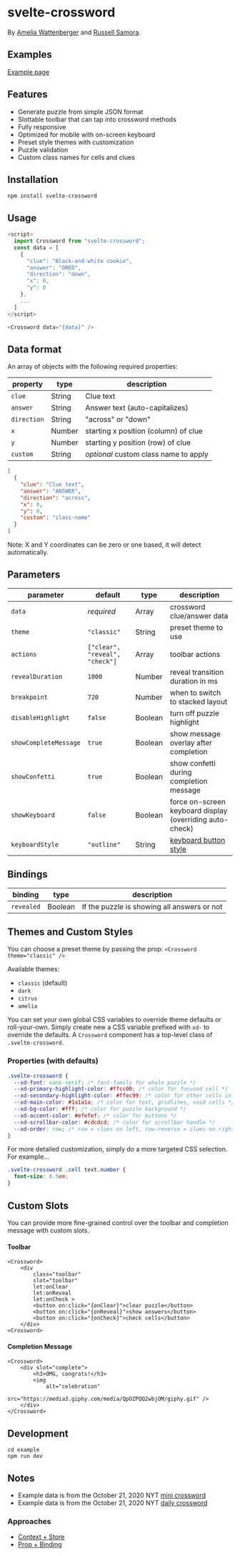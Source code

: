 # svelte-crossword

By [Amelia Wattenberger](https://twitter.com/wattenberger) and [Russell Samora](https://twitter.com/russellviz).

## Examples

[Example page](https://russellsamora.github.io/svelte-crossword)

## Features

- Generate puzzle from simple JSON format
- Slottable toolbar that can tap into crossword methods
- Fully responsive
- Optimized for mobile with on-screen keyboard
- Preset style themes with customization
- Puzzle validation
- Custom class names for cells and clues

## Installation

`npm install svelte-crossword`

## Usage

```javascript
<script>
  import Crossword from "svelte-crossword";
  const data = [
    {
      "clue": "Black-and-white cookie",
      "answer": "OREO",
      "direction": "down",
      "x": 0,
      "y": 0
    },
    ...
  ]
</script>

<Crossword data="{data}" />
```

## Data format

An array of objects with the following required properties:

| property    | type   | description                           |
| ----------- | ------ | ------------------------------------- |
| `clue`      | String | Clue text                             |
| `answer`    | String | Answer text (auto-capitalizes)        |
| `direction` | String | "across" or "down"                    |
| `x`         | Number | starting x position (column) of clue  |
| `y`         | Number | starting y position (row) of clue     |
| `custom`    | String | _optional_ custom class name to apply |

```json
[
  {
    "clue": "Clue text",
    "answer": "ANSWER",
    "direction": "across",
    "x": 0,
    "y": 0,
    "custom": "class-name"
  }
]
```

Note: X and Y coordinates can be zero or one based, it will detect automatically.

## Parameters

| parameter             | default                        | type    | description                                                                         |
| --------------------- | ------------------------------ | ------- | ----------------------------------------------------------------------------------- |
| `data`                | _required_                     | Array   | crossword clue/answer data                                                          |
| `theme`               | `"classic"`                    | String  | preset theme to use                                                                 |
| `actions`             | `["clear", "reveal", "check"]` | Array   | toolbar actions                                                                     |
| `revealDuration`      | `1000`                         | Number  | reveal transition duration in ms                                                    |
| `breakpoint`          | `720`                          | Number  | when to switch to stacked layout                                                    |
| `disableHighlight`    | `false`                        | Boolean | turn off puzzle highlight                                                           |
| `showCompleteMessage` | `true`                         | Boolean | show message overlay after completion                                               |
| `showConfetti`        | `true`                         | Boolean | show confetti during completion message                                             |
| `showKeyboard`        | `false`                        | Boolean | force on-screen keyboard display (overriding auto-check)                            |
| `keyboardStyle`       | `"outline"`                    | String  | [keyboard button style](https://github.com/russellsamora/svelte-keyboard#style) |

## Bindings

| binding    | type    | description                                 |
| ---------- | ------- | ------------------------------------------- |
| `revealed` | Boolean | If the puzzle is showing all answers or not |

## Themes and Custom Styles

You can choose a preset theme by passing the prop:
`<Crossword theme="classic" />`

Available themes:

- `classic` (default)
- `dark`
- `citrus`
- `amelia`

You can set your own global CSS variables to override theme defaults or roll-your-own. Simply create new a CSS variable prefixed with `xd-` to override the defaults. A `Crossword` component has a top-level class of `.svelte-crossword`.

### Properties (with defaults)

```css
.svelte-crossword {
  --xd-font: sans-serif; /* font-family for whole puzzle */
  --xd-primary-highlight-color: #ffcc00; /* color for focused cell */
  --xd-secondary-highlight-color: #ffec99; /* color for other cells in current clue */
  --xd-main-color: #1a1a1a; /* color for text, gridlines, void cells */
  --xd-bg-color: #fff; /* color for puzzle background */
  --xd-accent-color: #efefef; /* color for buttons */
  --xd-scrollbar-color: #cdcdcd; /* color for scrollbar handle */
  --xd-order: row; /* row = clues on left, row-reverse = clues on right  */
}
```

For more detailed customization, simply do a more targeted CSS selection. For example...

```css
.svelte-crossword .cell text.number {
  font-size: 0.5em;
}
```

## Custom Slots

You can provide more fine-grained control over the toolbar and completion message with custom slots.

#### Toolbar

```svelte
<Crossword>
	<div
		class="toolbar"
		slot="toolbar"
		let:onClear
		let:onReveal
		let:onCheck >
		<button on:click="{onClear}">clear puzzle</button>
		<button on:click="{onReveal}">show answers</button>
		<button on:click="{onCheck}">check cells</button>
	</div>
<Crossword>
```

#### Completion Message

```svelte
<Crossword>
	<div slot="complete">
		<h3>OMG, congrats!</h3>
		<img
			alt="celebration"
			src="https://media3.giphy.com/media/QpOZPQQ2wbjOM/giphy.gif" />
	</div>
</Crossword>
```

## Development

```
cd example
npm run dev
```

## Notes

- Example data is from the October 21, 2020 NYT [mini crossword](https://www.nytimes.com/crosswords/game/mini/2020/10/21)
- Example data is from the October 21, 2020 NYT [daily crossword](https://www.nytimes.com/crosswords/game/daily/2020/10/21)

### Approaches

- [Context + Store](https://svelte.dev/repl/cb193342ca4e4d43af66b5c14167d117?version=3.29.0)
- [Prop + Binding](https://svelte.dev/repl/aa9159dabc8a40e48c1f6fad3a083e9e?version=3.29.0)
